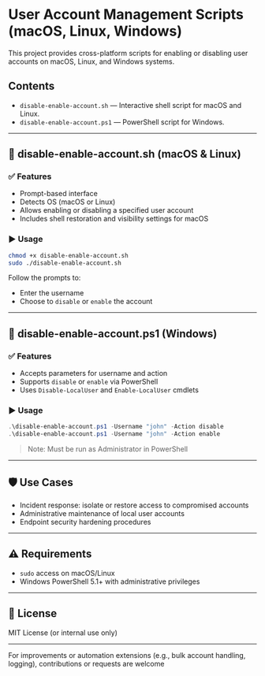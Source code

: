 # User Account Management Scripts (macOS, Linux, Windows)

This project provides cross-platform scripts for enabling or disabling user accounts on macOS, Linux, and Windows systems.

## Contents

* `disable-enable-account.sh` — Interactive shell script for macOS and Linux.
* `disable-enable-account.ps1` — PowerShell script for Windows.

---

## 🔧 disable-enable-account.sh (macOS & Linux)

### ✅ Features

* Prompt-based interface
* Detects OS (macOS or Linux)
* Allows enabling or disabling a specified user account
* Includes shell restoration and visibility settings for macOS

### ▶ Usage

```bash
chmod +x disable-enable-account.sh
sudo ./disable-enable-account.sh
```

Follow the prompts to:

* Enter the username
* Choose to `disable` or `enable` the account

---

## 🔧 disable-enable-account.ps1 (Windows)

### ✅ Features

* Accepts parameters for username and action
* Supports `disable` or `enable` via PowerShell
* Uses `Disable-LocalUser` and `Enable-LocalUser` cmdlets

### ▶ Usage

```powershell
.\disable-enable-account.ps1 -Username "john" -Action disable
.\disable-enable-account.ps1 -Username "john" -Action enable
```

> Note: Must be run as Administrator in PowerShell

---

## 🛡️ Use Cases

* Incident response: isolate or restore access to compromised accounts
* Administrative maintenance of local user accounts
* Endpoint security hardening procedures

---

## ⚠️ Requirements

* `sudo` access on macOS/Linux
* Windows PowerShell 5.1+ with administrative privileges

---

## 📁 License

MIT License (or internal use only)

---

For improvements or automation extensions (e.g., bulk account handling, logging), contributions or requests are welcome
